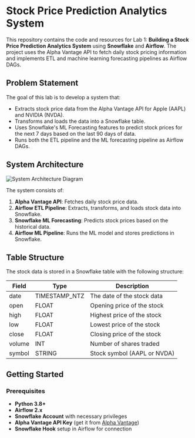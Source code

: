 # Stock Price Prediction Analytics System

This repository contains the code and resources for Lab 1: **Building a Stock Price Prediction Analytics System** using **Snowflake** and **Airflow**. The project uses the Alpha Vantage API to fetch daily stock pricing information and implements ETL and machine learning forecasting pipelines as Airflow DAGs.

## Problem Statement

The goal of this lab is to develop a system that:
- Extracts stock price data from the Alpha Vantage API for Apple (AAPL) and NVIDIA (NVDA).
- Transforms and loads the data into a Snowflake table.
- Uses Snowflake's ML Forecasting features to predict stock prices for the next 7 days based on the last 90 days of data.
- Runs both the ETL pipeline and the ML forecasting pipeline as Airflow DAGs.

## System Architecture

![System Architecture Diagram](path_to_image/diagram.png)

The system consists of:
1. **Alpha Vantage API**: Fetches daily stock price data.
2. **Airflow ETL Pipeline**: Extracts, transforms, and loads stock data into Snowflake.
3. **Snowflake ML Forecasting**: Predicts stock prices based on the historical data.
4. **Airflow ML Pipeline**: Runs the ML model and stores predictions in Snowflake.

## Table Structure

The stock data is stored in a Snowflake table with the following structure:

| Field   | Type           | Description                     |
|---------|----------------|---------------------------------|
| date    | TIMESTAMP_NTZ   | The date of the stock data      |
| open    | FLOAT           | Opening price of the stock      |
| high    | FLOAT           | Highest price of the stock      |
| low     | FLOAT           | Lowest price of the stock       |
| close   | FLOAT           | Closing price of the stock      |
| volume  | INT             | Number of shares traded         |
| symbol  | STRING          | Stock symbol (AAPL or NVDA)     |

## Getting Started

### Prerequisites

- **Python 3.8+**
- **Airflow 2.x**
- **Snowflake Account** with necessary privileges
- **Alpha Vantage API Key** (get it from [Alpha Vantage](https://www.alphavantage.co/support/#api-key))
- **Snowflake Hook** setup in Airflow for connection

